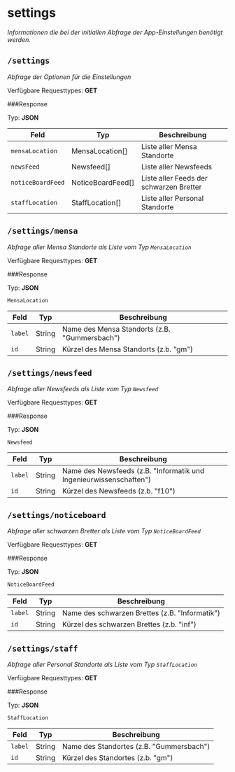 # settings
_Informationen die bei der initiallen Abfrage der App-Einstellungen benötigt werden._

## ``/settings``

_Abfrage der Optionen für die Einstellungen_

Verfügbare Requesttypes: **GET**

###Response

Typ: **JSON**

| Feld              | Typ               | Beschreibung                                    |
|-------------------|-------------------|-------------------------------------------------|
| `mensaLocation`   | MensaLocation[]   | Liste aller Mensa Standorte             |
| `newsFeed`        | Newsfeed[]        | Liste aller Newsfeeds                   |
| `noticeBoardFeed` | NoticeBoardFeed[] | Liste aller Feeds der schwarzen Bretter |
| `staffLocation`   | StaffLocation[]   | Liste aller Personal Standorte      |


## ``/settings/mensa``

_Abfrage aller Mensa Standorte als Liste vom Typ `MensaLocation`_

Verfügbare Requesttypes: **GET**

###Response

Typ: **JSON**

`MensaLocation`

| Feld    | Typ    | Beschreibung                                |
|---------|--------|---------------------------------------------|
| `label` | String | Name des Mensa Standorts (z.B. "Gummersbach") |
| `id`    | String | Kürzel des Mensa Standorts (z.b. "gm")        |


## ``/settings/newsfeed``

_Abfrage aller Newsfeeds als Liste vom Typ `Newsfeed`_

Verfügbare Requesttypes: **GET**

###Response

Typ: **JSON**

`Newsfeed`

| Feld    | Typ    | Beschreibung                                |
|---------|--------|---------------------------------------------|
| `label` | String | Name des Newsfeeds (z.B. "Informatik und Ingenieurwissenschaften") |
| `id`    | String | Kürzel des Newsfeeds (z.b. "f10")        |

## ``/settings/noticeboard``

_Abfrage aller schwarzen Bretter als Liste vom Typ `NoticeBoardFeed`_

Verfügbare Requesttypes: **GET**

###Response

Typ: **JSON**

`NoticeBoardFeed`

| Feld    | Typ    | Beschreibung                                |
|---------|--------|---------------------------------------------|
| `label` | String | Name des schwarzen Brettes (z.B. "Informatik") |
| `id`    | String | Kürzel des schwarzen Brettes (z.b. "inf")        | 

## ``/settings/staff``

_Abfrage aller Personal Standorte als Liste vom Typ `StaffLocation`_

Verfügbare Requesttypes: **GET**

###Response

Typ: **JSON**

`StaffLocation`

| Feld    | Typ    | Beschreibung                                |
|---------|--------|---------------------------------------------|
| `label` | String | Name des Standortes (z.B. "Gummersbach") |
| `id`    | String | Kürzel des Standortes (z.b. "gm")        | 
